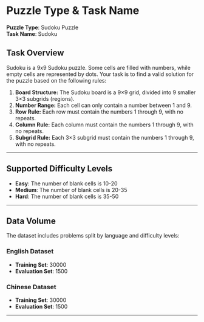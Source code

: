 # Puzzle Type & Task Name  
**Puzzle Type**: Sudoku Puzzle  
**Task Name**: Sudoku 

## Task Overview  
Sudoku is a 9x9 Sudoku puzzle. Some cells are filled with numbers, while empty cells are represented by dots. 
Your task is to find a valid solution for the puzzle based on the following rules:

1. **Board Structure:** The Sudoku board is a 9×9 grid, divided into 9 smaller 3×3 subgrids (regions).
2. **Number Range:** Each cell can only contain a number between 1 and 9.
3. **Row Rule:** Each row must contain the numbers 1 through 9, with no repeats.
4. **Column Rule:** Each column must contain the numbers 1 through 9, with no repeats.
5. **Subgrid Rule:** Each 3×3 subgrid must contain the numbers 1 through 9, with no repeats.



---

## Supported Difficulty Levels  
- **Easy**: The number of blank cells is 10-20
- **Medium**: The number of blank cells is 20-35
- **Hard**: The number of blank cells is 35-50

---

## Data Volume  
The dataset includes problems split by language and difficulty levels:  

### English Dataset  
- **Training Set**: 30000
- **Evaluation Set**: 1500

### Chinese Dataset  
- **Training Set**: 30000
- **Evaluation Set**: 1500

---
